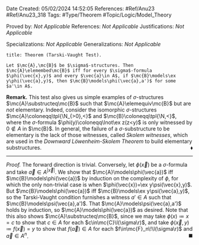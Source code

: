 <div class="topSpace"></div>

Date Created: 05/02/2024 14:52:05
References: #Ref/Anu23 #Ref/Anu23_318
Tags: #Type/Theorem #Topic/Logic/Model_Theory

Proved by: <i>Not Applicable</i>
References: <i>Not Applicable</i>
Justifications: <i>Not Applicable</i>

Specializations: <i>Not Applicable</i>
Generalizations: <i>Not Applicable</i>

``` ad-Theorem
title: Theorem (Tarski-Vaught Test).

Let $\mc{A},\mc{B}$ be $\sigma$-structures. Then $\mc{A}\elemembed\mc{B}$ iff for every $\sigma$-formula $\phi(\vec{x},y)$ and every $\vec{a}\in A$, if $\mc{B}\models\ex y\phi(\vec{a},y)$, then $\mc{B}\models\phi(\vec{a},a')$ for some $a'\in A$.

```

<b>Remark.</b> This test also gives us simple examples of $\sigma$-structures $\mc{A}\substructeq\mc{B}$ such that $\mc{A}\elemequiv\mc{B}$ but are <i>not</i> elementary. Indeed, consider the isomorphic $\sigma$-structures $\mc{A}\coloneqq\tpl{\N_{>0},<}$ and $\mc{B}\coloneqq\tpl{\N,<}$, where the $\sigma$-formula $\phi(y)\coloneqq\lnot\ex z(z<y)$ is only witnessed by $0\not\in A$ in $\mc{B}$. In general, the failure of a $\sigma$-substructure to be elementary is the lack of those witnesses, called <i>Skolem witnesses</i>, which are used in the <i>Downward Löwenheim-Skolem Theorem</i> to build elementary substructures.<span style="float:right;">$\blacklozenge$</span>

---

<i>Proof.</i> The forward direction is trivial. Conversely, let $\phi(\vec{x})$ be a $\sigma$-formula and take $\vec{a}\in A^{|\vec{x}|}$. We show that $\mc{A}\models\phi(\vec{a})$ iff $\mc{B}\models\phi(\vec{a})$ by induction on the complexity of $\phi$, for which the only non-trivial case is when $\phi(\vec{x})=\ex y\psi(\vec{x},y)$. But $\mc{B}\models\phi(\vec{a})$ iff $\mc{B}\models\ex y\psi(\vec{a},y)$, so the Tarski-Vaught condition furnishes a witness $a'\in A$ such that $\mc{B}\models\psi(\vec{a},a')$. That $\mc{A}\models\psi(\vec{a},a')$ holds by induction, so $\mc{A}\models\phi(\vec{a})$ as desired. Note that this also shows $\mc{A}\substructeq\mc{B}$, since we may take $\phi(x)\coloneqq x=c$ to show that $c\in A$ for each $c\in\mc{C}\l(\sigma\r)$, and take $\phi(\vec{x},y)\coloneqq f(\vec{x})=y$ to show that $f(\vec{a})\in A$ for each $f\in\mc{F}_n\!\l(\sigma\r)$ and $\vec{a}\in A^n$.<span style="float:right;">$\blacksquare$</span>
